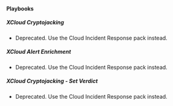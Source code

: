 
#### Playbooks

##### XCloud Cryptojacking

- Deprecated. Use the Cloud Incident Response pack instead.
##### XCloud Alert Enrichment

- Deprecated. Use the Cloud Incident Response pack instead.
##### XCloud Cryptojacking - Set Verdict

- Deprecated. Use the Cloud Incident Response pack instead.
